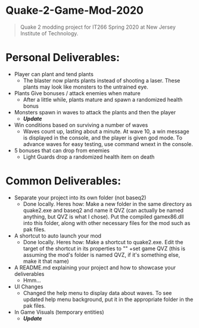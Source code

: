# Quake-2-Game-Mod-2020

> Quake 2 modding project for IT266 Spring 2020 at New Jersey Institute of Technology.

# Personal Deliverables:
*	Player can plant and tend plants
    - The blaster now plants plants instead of shooting a laser. These plants may look like monsters to the untrained eye.
*	Plants Give bonuses / attack enemies when mature
    - After a little while, plants mature and spawn a randomized health bonus
*	Monsters spawn in waves to attack the plants and then the player
    - ***Update***
*	Win conditions based on surviving a number of waves
    - Waves count up, lasting about a minute. At wave 10, a win message is displayed in the console, and the player is given god mode. To advance waves for easy testing, use command wnext in the console.
*	5 bonuses that can drop from enemies
    - Light Guards drop a randomized health item on death

# Common Deliverables:
*	Separate your project into its own folder (not baseq2)
    - Done locally. Heres how: Make a new folder in the same directory as quake2.exe and baseq2 and name it QVZ (can actually be named anything, but QVZ is what I chose). Put the compiled gamex86.dll into this folder, along with other necessary files for the mod such as pak files. 
*	A shortcut to auto launch your mod
    - Done locally. Heres how: Make a shortcut to quake2.exe. Edit the target of the shortcut in its properties to "<path to quake2.exe>" +set game QVZ (this is assuming the mod's folder is named QVZ, if it's something else, make it that name) 
*	A README.md explaining your project and how to showcase your deliverables
    - Hmm...
*	UI Changes
    - Changed the help menu to display data about waves. To see updated help menu background, put it in the appropriate folder in the pak files.
*	In Game Visuals (temporary entities)
    - ***Update***
